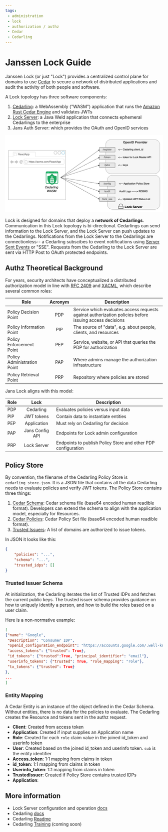 ```yaml
---
tags:
 - administration
 - lock
 - authorization / authz
 - Cedar
 - Cedarling
---
```


# Janssen Lock Guide

Janssen Lock (or just "Lock") provides a centralized control plane for domains 
to use [Cedar](https://www.cedarpolicy.com/en) to secure a network of 
distributed applications and audit the activity of both people and software. 

A Lock topology has three software components: 

1. [Cedarling](../../../docs/cedarling.md): a WebAssembly 
("WASM") application that runs the 
[Amazon Rust Cedar Engine](https://github.com/cedar-policy/cedar) and 
validates JWTs
2. [Lock Server](./lock-server.md): a Java Weld application that connects 
ephemeral Cedarlings to the enterprise
3. Jans Auth Server: which provides the OAuth and OpenID services

![](../../assets/lock-wasm-lock-server-OP.jpg)

Lock is designed for domains that deploy a **network of Cedarlings**. 
Communication in this Lock topology 
is bi-directional. Cedarlings can send information to the Lock Server, and 
the Lock Server can push 
updates to the Cedarlings. Notifications from the Lock Server to the Cedarlings
 are connectionless--
a Cedarling subscibes to event notifications using 
[Server Sent Events](https://html.spec.whatwg.org/multipage/server-sent-events.html#server-sent-events) 
or "SSE". Requests from the Cedarling to the Lock Server are sent via HTTP Post
 to OAuth protected endpoints. 

## Authz Theoretical Background

For years, security architects have conceptualized a distributed authorization 
model in line with
[RFC 2409](https://datatracker.ietf.org/doc/html/rfc2904#section-4.4)
and [XACML](https://docs.oasis-open.org/xacml/3.0/xacml-3.0-core-spec-cos01-en.html),
which describe several common roles:

| Role  | Acronym | Description |
| ----- | :--: | ----------- |
| Policy Decision Point | PDP |  Service which evaluates access requests against authorization policies before issuing access decisions |
| Policy Information Point  | PIP | The source of "data", e.g. about people, clients, and resources |
| Policy Enforcement Point  | PEP | Service, website, or API that queries the PDP for authorization |
| Policy Administration Point | PAP |  Where admins manage the authorization infrastructure |
| Policy Retrieval Point  | PRP | Repository where policies are stored |

Jans Lock aligns with this model:

| Role  | Lock | Description |
| ----- | :--: | ----------- |
| PDP | Cedarling | Evaluates policies versus input data |
| PIP | JWT tokens | Contain data to instantiate entities |
| PEP | Application | Must rely on Cedarling for decision |
| PAP | Jans Config API | Endpoints for Lock admin configuration |
| PRP | Lock Server | Endpoints to publish Policy Store and other PDP configuration |

## Policy Store

By convention, the filename of the Cedarling Policy Store is 
`cedarling_store.json`. It is a JSON 
file that contains all the data Cedarling needs to evaluate policies and verify
 JWT tokens.
The Policy Store contains three things:

1. [Cedar Schema](https://docs.cedarpolicy.com/schema/schema.html): Cedar 
schema file (base64 encoded human readible format). Developers can extend the 
schema to align with the application model, especially for Resources. 
2. [Cedar Policies](https://docs.cedarpolicy.com/policies/syntax-policy.html): Cedar Policy Set file (base64 encoded human readible format).
3. [Trusted Issuers](.): A list of domains are authorized to issue tokens.

In JSON it looks like this: 

```json
{
    "policies": "...",
    "schema": "...",
    "trusted_idps": []
}
```

### Trusted Issuer Schema

At initialization, the Cedarling iterates the list of Trusted IDPs and fetches 
the current public
keys. The trusted issuer schema provides guidance on how to uniquely identify a 
person, and how
to build the roles based on a user claim.

Here is a non-normative example: 

```json
[
{"name": "Google", 
 "Description": "Consumer IDP", 
 "openid_configuration_endpoint": "https://accounts.google.com/.well-known/openid-configuration",
 "access_tokens": {"trusted": True}, 
 "id_tokens": {"trusted":True, "principal_identifier": "email"},
 "userinfo_tokens": {"trusted": True, "role_mapping": "role"},  
 "tx_tokens": {"trusted": True}
},
...
]
```

### Entity Mapping 

A Cedar Entity is an instance of the object defined in the Cedar Schema.  
Without entities, there 
is no data for the policies to evaluate. The Cedarling creates the Resource and
 tokens sent in the authz request. 

* **Client**: Created from access token 
* **Application**: Created if input supplies an Application name
* **Role**: Created for each `role` claim value in the joined id_token and userinfo token
* **User**: Created based on the joined id_token and userinfo token. `sub` is the entity identifier
* **Access_token**: 1:1 mapping from claims in token
* **id_token**: 1:1 mapping from claims in token
* **Userinfo_token**: 1:1 mapping from claims in token
* **TrustedIssuer**: Created if Policy Store contains trusted IDPs
* **Application**: 

## More information

* Lock Server configuration and operation [docs](./lock-server.md) 
* Cedarling [docs](../../../docs/cedarling.md)
* Cedarling [Readme](https://github.com/JanssenProject/jans/blob/main/jans-lock/cedarling/README.md)
* Cedarling [Training](.) (coming soon)


